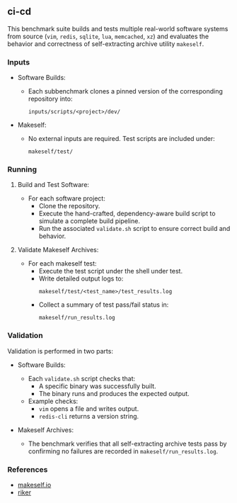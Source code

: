 ## ci-cd

This benchmark suite builds and tests multiple real-world software systems from
source (`vim`, `redis`, `sqlite`, `lua`, `memcached`, `xz`) and evaluates
the behavior and correctness of self-extracting archive utility `makeself`.

### Inputs

- Software Builds:
  - Each subbenchmark clones a pinned version of the corresponding repository into:
    ```
    inputs/scripts/<project>/dev/
    ```

- Makeself:
  - No external inputs are required. Test scripts are included under:
    ```
    makeself/test/
    ```

### Running

1. Build and Test Software:
   - For each software project:
     - Clone the repository.
     - Execute the hand-crafted, dependency-aware build script to simulate a complete build pipeline.
     - Run the associated `validate.sh` script to ensure correct build and behavior.

2. Validate Makeself Archives:
   - For each makeself test:
     - Execute the test script under the shell under test.
     - Write detailed output logs to:
       ```
       makeself/test/<test_name>/test_results.log
       ```
     - Collect a summary of test pass/fail status in:
       ```
       makeself/run_results.log
       ```

### Validation

Validation is performed in two parts:

- Software Builds:
  - Each `validate.sh` script checks that:
    - A specific binary was successfully built.
    - The binary runs and produces the expected output.
  - Example checks:
    - `vim` opens a file and writes output.
    - `redis-cli` returns a version string.

- Makeself Archives:
  - The benchmark verifies that all self-extracting archive tests pass by confirming no failures are recorded in `makeself/run_results.log`.

### References

- [makeself.io](https://makeself.io)
- [riker](https://github.com/curtsinger-lab/riker)
